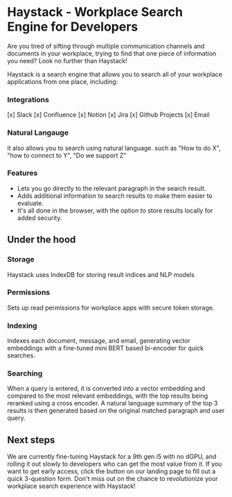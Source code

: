 # Haystack - Workplace Search Engine for Developers

Are you tired of sifting through multiple communication channels and documents in your workplace, trying to find that one piece of information you need? Look no further than Haystack!

Haystack is a search engine that allows you to search all of your workplace applications from one place, including:

### Integrations
[x] Slack
[x] Confluence
[x] Notion
[x] Jira
[x] Github Projects
[x] Email

### Natural Langauge
it also allows you to search using natural language.
such as "How to do X", "how to connect to Y", "Do we support Z"

### Features
- Lets you go directly to the relevant paragraph in the search result.
- Adds additional information to search results to make them easier to evaluate.
- It's all done in the browser, with the option to store results locally for added security.


## Under the hood

### Storage
Haystack uses IndexDB for storing result indices and NLP models

### Permissions
Sets up read permissions for workplace apps with secure token storage.

### Indexing
Indexes each document, message, and email, generating vector embeddings with a fine-tuned mini BERT based bi-encoder for quick searches.

### Searching
When a query is entered, it is converted into a vector embedding and compared to the most relevant embeddings, with the top results being reranked using a cross encoder. A natural language summary of the top 3 results is then generated based on the original matched paragraph and user query.

## Next steps
We are currently fine-tuning Haystack for a 9th gen i5 with no dGPU, and rolling it out slowly to developers who can get the most value from it. If you want to get early access, click the button on our landing page to fill out a quick 3-question form. 
Don't miss out on the chance to revolutionize your workplace search experience with Haystack!
